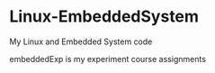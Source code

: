 # Linux-EmbeddedSystem
My Linux and Embedded System code

embeddedExp is my experiment course assignments


